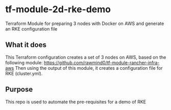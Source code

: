 # tf-module-2d-rke-demo
Terraform Module for preparing 3 nodes with Docker on AWS and generate an RKE configuration file

## What it does
This Terraform configuration creates a set of 3 nodes on AWS, based on the following module: https://github.com/rawmind0/tf-module-rancher-infra-aws
Then using the output of this module, it creates a configuration file for RKE (cluster.yml).

## Purpose
This repo is used to automate the pre-requisites for a demo of RKE
